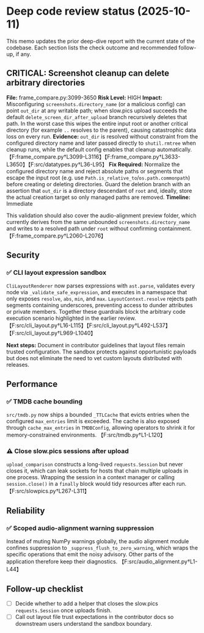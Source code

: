 # Deep code review status (2025-10-11)

This memo updates the prior deep-dive report with the current
state of the codebase. Each section lists the check outcome and
recommended follow-up, if any.

## CRITICAL: Screenshot cleanup can delete arbitrary directories
**File:** frame_compare.py:3099-3650
**Risk Level:** HIGH
**Impact:** Misconfiguring `screenshots.directory_name` (or a malicious config) can point `out_dir` at any writable path; when slow.pics upload succeeds the default `delete_screen_dir_after_upload` branch recursively deletes that path. In the worst case this wipes the entire input root or another critical directory (for example `..` resolves to the parent), causing catastrophic data loss on every run.
**Evidence:** `out_dir` is resolved without constraint from the configured directory name and later passed directly to `shutil.rmtree` when cleanup runs, while the default config enables that cleanup automatically.【F:frame_compare.py†L3099-L3116】【F:frame_compare.py†L3633-L3650】【F:src/datatypes.py†L36-L95】
**Fix Required:** Normalize the configured directory name and reject absolute paths or segments that escape the input root (e.g. use `Path.is_relative_to`/`os.path.commonpath`) before creating or deleting directories. Guard the deletion branch with an assertion that `out_dir` is a directory descendant of `root` and, ideally, store the actual creation target so only managed paths are removed.
**Timeline:** Immediate

This validation should also cover the audio-alignment preview folder, which currently derives from the same unbounded `screenshots.directory_name` and writes to a resolved path under `root` without confirming containment.【F:frame_compare.py†L2060-L2076】

## Security

### ✅ CLI layout expression sandbox

`CliLayoutRenderer` now parses expressions with `ast.parse`,
validates every node via `_validate_safe_expression`, and executes
in a namespace that only exposes `resolve`, `abs`, `min`, and
`max`. `LayoutContext.resolve` rejects path segments containing
underscores, preventing access to dunder attributes or private
members. Together these guardrails block the arbitrary code
execution scenario highlighted in the earlier review.
【F:src/cli_layout.py†L16-L115】【F:src/cli_layout.py†L492-L537】【F:src/cli_layout.py†L969-L1040】

**Next steps:** Document in contributor guidelines that layout
files remain trusted configuration. The sandbox protects against
opportunistic payloads but does not eliminate the need to vet
custom layouts distributed with releases.

## Performance

### ✅ TMDB cache bounding

`src/tmdb.py` now ships a bounded `_TTLCache` that evicts entries
when the configured `max_entries` limit is exceeded. The cache is
also exposed through `cache_max_entries` in `TMDBConfig`, allowing
operators to shrink it for memory-constrained environments.
【F:src/tmdb.py†L1-L120】

### ⚠️ Close slow.pics sessions after upload

`upload_comparison` constructs a long-lived `requests.Session`
but never closes it, which can leak sockets for hosts that chain
multiple uploads in one process. Wrapping the session in a
context manager or calling `session.close()` in a `finally` block
would tidy resources after each run.
【F:src/slowpics.py†L267-L311】

## Reliability

### ✅ Scoped audio-alignment warning suppression

Instead of muting NumPy warnings globally, the audio alignment
module confines suppression to `_suppress_flush_to_zero_warning`,
which wraps the specific operations that emit the noisy advisory.
Other parts of the application therefore keep their diagnostics.
【F:src/audio_alignment.py†L1-L44】

## Follow-up checklist

- [ ] Decide whether to add a helper that closes the slow.pics
  `requests.Session` once uploads finish.
- [ ] Call out layout file trust expectations in the contributor
  docs so downstream users understand the sandbox boundary.
